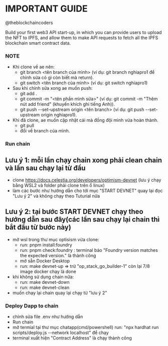 # IMPORTANT GUIDE

@theblockchaincoders

Build your first web3 API start-up, in which you can provide users to upload the NFT to IPFS, and allow them to make API requests to fetch all the IPFS blockchain smart contract data.

### NOTE 
- Khi clone về ae nên:
  + git branch <tên branch của mình> (ví dụ: git branch nghiapro1 để chỉnh sửa có gì còn biết mà return).
  + git switch <tên branch của mình> (ví dụ: git switch nghiapro1)
- Sau khi chỉnh sửa xong ae muốn push:
  + git add .
  + git commit -m "<tên phần mình sửa>" (ví dụ: git commit -m "Thêm nút add friend" (khuyến khích ghi tiếng Anh)).
  + git push --set-upstream origin <tên branch> (ví dụ: git push --set-upstream origin nghiapro1).
- Khi đã clone, ae muốn cập nhật cái mà đồng đội mình vừa hoàn thành.
  + git pull
  + đổi về branch của mình.

### Run chain 
## Lưu ý 1: mỗi lần chạy chain xong phải clean chain và lần sau chạy lại từ đầu
  - clone https://docs.celestia.org/developers/optimism-devnet (lưu ý chạy bằng WSL2 và folder phải clone trên ổ linux)
  - làm các bước như hướng dẫn cho tới mục "START DEVNET" quay lại đọc "Lưu ý 2" và không chạy theo Tuturial nữa

## Lưu ý 2: tại bước START DEVNET chạy theo hướng dẫn sau đây(các lần sau chạy lại chain thì bắt đầu từ bước này)
  - mở wsl trong thư mục optisism vừa clone:
    + run: pnpm install:foundry
    + run: pnpm check:foundry : terminal báo "Foundry version matches the expected version." là thành công
    + mở sẵn Docker Desktop
    + run: make devnet-up => trừ "op_stack_go_builder-1" còn lại 7/8 image docker chạy là done
  - khi không sử dụng chain nữa:
    + run: make devnet-down
    + run: make devnet-clean
  - muốn chạy lại chain quay lại chạy từ "lưu ý 2"

### Deploy Dapp to chain
  - chỉnh sửa file .env như hướng dẫn
  - Run chain
  - mở termial tại thư mục chatapp(cmd/powershell) run: "npx hardhat run scripts/deploy.js --network localhost" để chạy
  - terminal xuất hiện "Contract Address" là chạy thành công